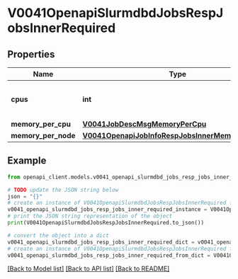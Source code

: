 # V0041OpenapiSlurmdbdJobsRespJobsInnerRequired


## Properties

Name | Type | Description | Notes
------------ | ------------- | ------------- | -------------
**cpus** | **int** | Minimum number of CPUs required | [optional] 
**memory_per_cpu** | [**V0041JobDescMsgMemoryPerCpu**](V0041JobDescMsgMemoryPerCpu.md) |  | [optional] 
**memory_per_node** | [**V0041OpenapiJobInfoRespJobsInnerMemoryPerNode**](V0041OpenapiJobInfoRespJobsInnerMemoryPerNode.md) |  | [optional] 

## Example

```python
from openapi_client.models.v0041_openapi_slurmdbd_jobs_resp_jobs_inner_required import V0041OpenapiSlurmdbdJobsRespJobsInnerRequired

# TODO update the JSON string below
json = "{}"
# create an instance of V0041OpenapiSlurmdbdJobsRespJobsInnerRequired from a JSON string
v0041_openapi_slurmdbd_jobs_resp_jobs_inner_required_instance = V0041OpenapiSlurmdbdJobsRespJobsInnerRequired.from_json(json)
# print the JSON string representation of the object
print(V0041OpenapiSlurmdbdJobsRespJobsInnerRequired.to_json())

# convert the object into a dict
v0041_openapi_slurmdbd_jobs_resp_jobs_inner_required_dict = v0041_openapi_slurmdbd_jobs_resp_jobs_inner_required_instance.to_dict()
# create an instance of V0041OpenapiSlurmdbdJobsRespJobsInnerRequired from a dict
v0041_openapi_slurmdbd_jobs_resp_jobs_inner_required_from_dict = V0041OpenapiSlurmdbdJobsRespJobsInnerRequired.from_dict(v0041_openapi_slurmdbd_jobs_resp_jobs_inner_required_dict)
```
[[Back to Model list]](../README.md#documentation-for-models) [[Back to API list]](../README.md#documentation-for-api-endpoints) [[Back to README]](../README.md)


